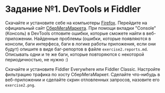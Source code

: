 # Задание №1. DevTools и Fiddler</h3>

Скачайте и установите себе на компьютеры [Firefox](https://www.mozilla.org/ru/firefox/new/). Перейдите на официальный сайт [СберМегаМаркета](https://sbermegamarket.ru/). При помощи вкладки "Console" (Консоль) в DevTools отловите ошибки, которые сможете найти в веб-приложении. Найденные проблемы (ошибки, которые появляются в консоли, баги интерфеса, баги в логике работы приложения, если они будут) опишите в виде баг-репортов в файле `exercise2.reports.md`. Описывать одни и те же баги, которые повторяются с некоторой периодичностью, не нужно :)

Скачайте и установите Fiddler Everywhere или Fiddler Classic. Настройте фильтрацию трафика по хосту СберМегаМаркет. Сделайте что-нибудь в веб-приложении и сделайте скрин отловленных запросов, назовите его `exercise2.png`.
